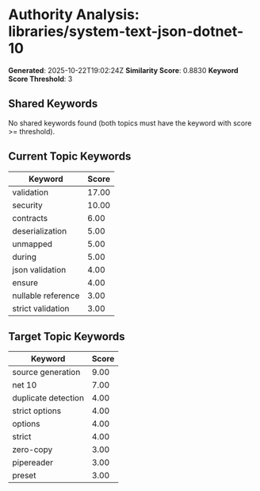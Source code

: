 # Authority Analysis: libraries/system-text-json-dotnet-10

**Generated**: 2025-10-22T19:02:24Z
**Similarity Score**: 0.8830
**Keyword Score Threshold**: 3

## Shared Keywords

No shared keywords found (both topics must have the keyword with score >= threshold).

## Current Topic Keywords

| Keyword | Score |
|---------|-------|
| validation | 17.00 |
| security | 10.00 |
| contracts | 6.00 |
| deserialization | 5.00 |
| unmapped | 5.00 |
| during | 5.00 |
| json validation | 4.00 |
| ensure | 4.00 |
| nullable reference | 3.00 |
| strict validation | 3.00 |

## Target Topic Keywords

| Keyword | Score |
|---------|-------|
| source generation | 9.00 |
| net 10 | 7.00 |
| duplicate detection | 4.00 |
| strict options | 4.00 |
| options | 4.00 |
| strict | 4.00 |
| zero-copy | 3.00 |
| pipereader | 3.00 |
| preset | 3.00 |

